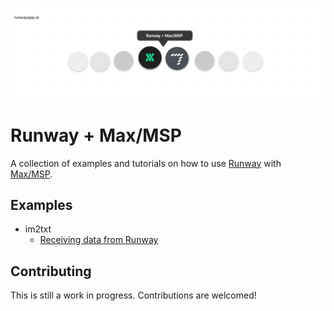 <p align="center">
  <img src="./assets/cover_runway_maxmsp_github.jpg">
</p>

# Runway + Max/MSP

A collection of examples and tutorials on how to use [Runway](https://runwayml.com/) with [Max/MSP](https://cycling74.com/downloads).

## Examples

  - im2txt
    - [Receiving data from Runway](im2txt/receiveCamera)

## Contributing

This is still a work in progress. Contributions are welcomed!

